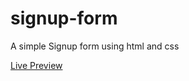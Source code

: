# signup-form

A simple Signup form using html and css

[Live Preview](https://j24chen.github.io/signup-form)
